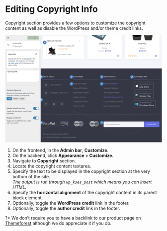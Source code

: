 # Editing Copyright Info

Copyright section provides a few options to customize the copyright content as well as disable the WordPress and/or theme credit links.

![Editing Copyright Info](img/editing-copyright-info.jpg)

1. On the frontend, in the **Admin bar**, **Customize**.
2. On the backend, click **Appearance** » **Customize**.
3. Navigate to **Copyright** section.
4. Locate the copyright content textarea.
5. Specify the text to be displayed in the copyright section at the very bottom of the site.<br/>*The output is run through `wp_kses_post` which means you can insert HTML.*
6. Specify the **horizontal alignment** of the copyright content in its parent block element.
7. Optionally, toggle the **WordPress credit** link in the footer.
8. Optionally, toggle the **author credit** link in the footer.

?> We don’t require you to have a backlink to our product page on [Themeforest](https://themeforest.net/item/conj-ecommerce-wordpress-theme/21935639?ref=mypreview) although we do appreciate it if you do.
